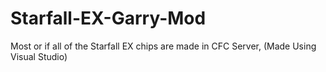 # Starfall-EX-Garry-Mod
Most or if all of the Starfall EX chips are made in CFC Server, (Made Using Visual Studio)
